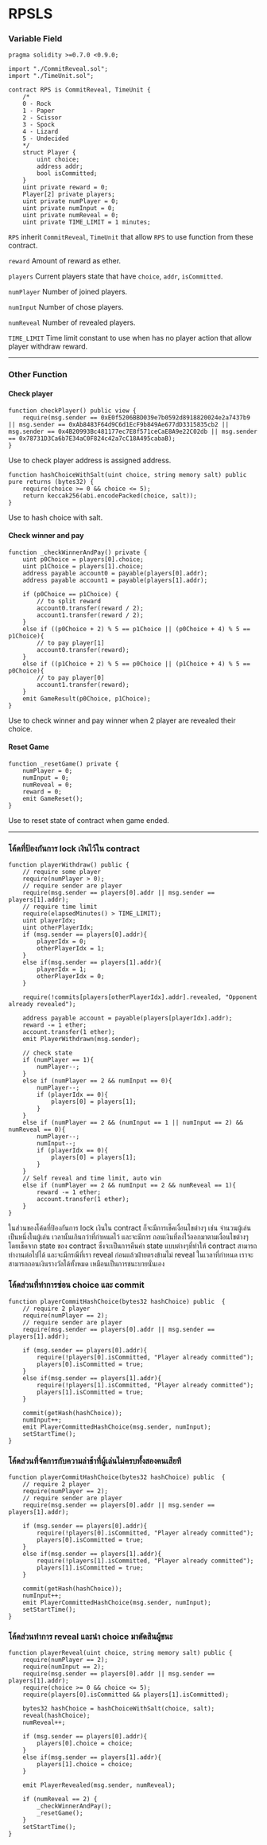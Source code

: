# RPSLS
### Variable Field
```solidity
pragma solidity >=0.7.0 <0.9.0;

import "./CommitReveal.sol";
import "./TimeUnit.sol";

contract RPS is CommitReveal, TimeUnit {
    /*
    0 - Rock
    1 - Paper
    2 - Scissor
    3 - Spock
    4 - Lizard
    5 - Undecided
    */
    struct Player {
        uint choice;
        address addr;
        bool isCommitted;
    }
    uint private reward = 0;
    Player[2] private players;
    uint private numPlayer = 0;
    uint private numInput = 0;
    uint private numReveal = 0;
    uint private TIME_LIMIT = 1 minutes;
```
`RPS` inherit `CommitReveal`, `TimeUnit` that allow `RPS` to use function from these contract.

`reward` Amount of reward as ether.

`players` Current players state that have `choice`, `addr`, `isCommitted`.

`numPlayer` Number of joined players.

`numInput` Number of chose players.

`numReveal` Number of revealed players.

`TIME_LIMIT` Time limit constant to use when has no player action that allow player withdraw reward.
<hr/>

### Other Function
#### Check player
```solidity
function checkPlayer() public view {
    require(msg.sender == 0xE0f5206BBD039e7b0592d8918820024e2a7437b9 || msg.sender == 0xAb8483F64d9C6d1EcF9b849Ae677dD3315835cb2 || msg.sender == 0x4B20993Bc481177ec7E8f571ceCaE8A9e22C02db || msg.sender == 0x78731D3Ca6b7E34aC0F824c42a7cC18A495cabaB);
}
```
Use to check player address is assigned address.
```solidity
function hashChoiceWithSalt(uint choice, string memory salt) public pure returns (bytes32) {
    require(choice >= 0 && choice <= 5);
    return keccak256(abi.encodePacked(choice, salt));
}
```
Use to hash choice with salt.
#### Check winner and pay
```solidity
function _checkWinnerAndPay() private {
    uint p0Choice = players[0].choice;
    uint p1Choice = players[1].choice;
    address payable account0 = payable(players[0].addr);
    address payable account1 = payable(players[1].addr);

    if (p0Choice == p1Choice) {
        // to split reward
        account0.transfer(reward / 2);
        account1.transfer(reward / 2);
    }
    else if ((p0Choice + 2) % 5 == p1Choice || (p0Choice + 4) % 5 == p1Choice){
        // to pay player[1]
        account0.transfer(reward);
    }
    else if ((p1Choice + 2) % 5 == p0Choice || (p1Choice + 4) % 5 == p0Choice){
        // to pay player[0]
        account1.transfer(reward);    
    }
    emit GameResult(p0Choice, p1Choice);
}
```
Use to check winner and pay winner when 2 player are revealed their choice.
#### Reset Game
```solidity
function _resetGame() private {
    numPlayer = 0;
    numInput = 0;
    numReveal = 0;
    reward = 0;
    emit GameReset();
}
```
Use to reset state of contract when game ended.
<hr/>

### โค้ดที่ป้องกันการ lock เงินไว้ใน contract
```solidity
function playerWithdraw() public {
    // require some player
    require(numPlayer > 0);
    // require sender are player
    require(msg.sender == players[0].addr || msg.sender == players[1].addr);
    // require time limit
    require(elapsedMinutes() > TIME_LIMIT);
    uint playerIdx;
    uint otherPlayerIdx;
    if (msg.sender == players[0].addr){
        playerIdx = 0;
        otherPlayerIdx = 1;
    }
    else if(msg.sender == players[1].addr){
        playerIdx = 1;
        otherPlayerIdx = 0;
    }
    
    require(!commits[players[otherPlayerIdx].addr].revealed, "Opponent already revealed");
    
    address payable account = payable(players[playerIdx].addr);
    reward -= 1 ether;
    account.transfer(1 ether);
    emit PlayerWithdrawn(msg.sender);
    
    // check state
    if (numPlayer == 1){
        numPlayer--;
    }
    else if (numPlayer == 2 && numInput == 0){
        numPlayer--;
        if (playerIdx == 0){
            players[0] = players[1];
        }
    }
    else if (numPlayer == 2 && (numInput == 1 || numInput == 2) && numReveal == 0){
        numPlayer--;
        numInput--;
        if (playerIdx == 0){
            players[0] = players[1];
        }
    }
    // Self reveal and time limit, auto win
    else if (numPlayer == 2 && numInput == 2 && numReveal == 1){
        reward -= 1 ether;
        account.transfer(1 ether);
    }
}
```
ในส่วนของโค้ดที่ป้องกันการ lock เงินใน contract ก็จะมีการเช็คเงื่อนไขต่างๆ เช่น จำนวนผู้เล่น เป็นหนึ่งในผู้เล่น เวลานั้นเกินกว่าที่กำหนดไว้ และจะมีการ
ถอนเงินที่ลงไว้ออกมาตามเงื่อนไขต่างๆ โดยเช็คจาก state ของ contract ซึ่งจะเป็นการคืนค่า state แบบต่างๆที่ทำให้ contract สามารถทำงานต่อไปได้ และจะมีกรณีที่เรา reveal ก่อนแล้วฝ่ายตรงข้ามไม่ reveal ในเวลาที่กำหนด เราจะสามารถถอนเงินรางวัลได้ทั้งหมด เหมือนเป็นการชนะบายนั่นเอง

### โค้ดส่วนที่ทำการซ่อน choice และ commit
```solidity
function playerCommitHashChoice(bytes32 hashChoice) public  {
    // require 2 player
    require(numPlayer == 2);
    // require sender are player
    require(msg.sender == players[0].addr || msg.sender == players[1].addr);

    if (msg.sender == players[0].addr){
        require(!players[0].isCommitted, "Player already committed");
        players[0].isCommitted = true;
    }
    else if(msg.sender == players[1].addr){
        require(!players[1].isCommitted, "Player already committed");
        players[1].isCommitted = true;
    }

    commit(getHash(hashChoice));
    numInput++;
    emit PlayerCommittedHashChoice(msg.sender, numInput);
    setStartTime();
}
```


### โค้ดส่วนที่จัดการกับความล่าช้าที่ผู้เล่นไม่ครบทั้งสองคนเสียที
```solidity
function playerCommitHashChoice(bytes32 hashChoice) public  {
    // require 2 player
    require(numPlayer == 2);
    // require sender are player
    require(msg.sender == players[0].addr || msg.sender == players[1].addr);

    if (msg.sender == players[0].addr){
        require(!players[0].isCommitted, "Player already committed");
        players[0].isCommitted = true;
    }
    else if(msg.sender == players[1].addr){
        require(!players[1].isCommitted, "Player already committed");
        players[1].isCommitted = true;
    }

    commit(getHash(hashChoice));
    numInput++;
    emit PlayerCommittedHashChoice(msg.sender, numInput);
    setStartTime();
}
```
### โค้ดส่วนทำการ reveal และนำ choice มาตัดสินผู้ชนะ 
```solidity
function playerReveal(uint choice, string memory salt) public {
    require(numPlayer == 2);
    require(numInput == 2);
    require(msg.sender == players[0].addr || msg.sender == players[1].addr);
    require(choice >= 0 && choice <= 5);
    require(players[0].isCommitted && players[1].isCommitted);

    bytes32 hashChoice = hashChoiceWithSalt(choice, salt);
    reveal(hashChoice);
    numReveal++;
    
    if (msg.sender == players[0].addr){
        players[0].choice = choice;
    }
    else if(msg.sender == players[1].addr){
        players[1].choice = choice;
    }
    
    emit PlayerRevealed(msg.sender, numReveal);

    if (numReveal == 2) {
        _checkWinnerAndPay();
        _resetGame();
    }
    setStartTime();
}
```
